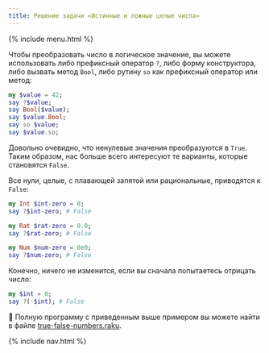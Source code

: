 ```yaml
---
title: Решение задачи «Истинные и ложные целые числа»
---
```


{% include menu.html %}

Чтобы преобразовать число в логическое значение, вы можете использовать либо префиксный оператор `?`, либо форму конструктора, либо вызвать метод `Bool`, либо рутину `so` как префиксный оператор или метод:

```raku
my $value = 42;
say ?$value;
say Bool($value);
say $value.Bool;
say so $value;
say $value.so;
```

Довольно очевидно, что ненулевые значения преобразуются в `True`. Таким образом, нас больше всего интересуют те варианты, которые становятся `False`.

Все нули, целые, с плавающей запятой или рациональные, приводятся к `False`:

```raku
my Int $int-zero = 0;
say ?$int-zero; # False

my Rat $rat-zero = 0.0;
say ?$rat-zero; # False

my Num $num-zero = 0e0;
say ?$num-zero; # False
```

Конечно, ничего не изменится, если вы сначала попытаетесь отрицать число:

```raku
my $int = 0;
say ?(-$int); # False
```

🦋 Полную программу с приведенным выше примером вы можете найти в файле [true-false-numbers.raku](https://github.com/ash/raku-course/blob/master/exercises/coercion/true-false-numbers.raku).

{% include nav.html %}